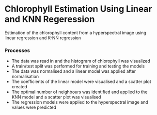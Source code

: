 # Chlorophyll Estimation Using Linear and KNN Regeression
 Estimation of the chlorophyll content from a hyperspectral image using linear regression and K-NN regression 


### Processes
- The data was read in and the histogram of chlorophyll was visualized
- A train/test split was performed for training and testing the models
- The data was normalised and a linear model was applied after normalisation
- The coefficients of the linear model were visualised and a scatter plot created
- The optimal number of neighbours was identified and applied to the KNN model and a scatter plot was visualised
- The regression models were applied to the hyperspectral image and values were predicted
